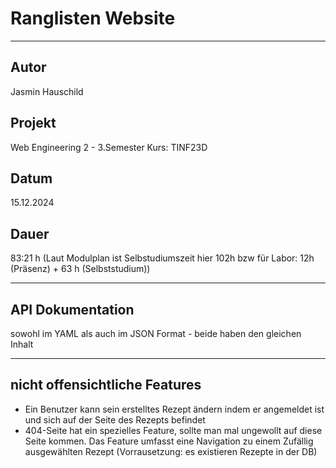 # Ranglisten Website

---

## Autor

Jasmin Hauschild

## Projekt

Web Engineering 2 - 3.Semester
Kurs: TINF23D

## Datum

15.12.2024

## Dauer

83:21 h (Laut Modulplan ist Selbstudiumszeit hier 102h bzw für Labor: 12h (Präsenz) + 63 h (Selbststudium))

---

## API Dokumentation 

sowohl im YAML als auch im JSON Format - beide haben den gleichen Inhalt

---

## nicht offensichtliche Features

* Ein Benutzer kann sein erstelltes Rezept ändern indem er angemeldet ist und sich auf der Seite des Rezepts befindet
* 404-Seite hat ein spezielles Feature, sollte man mal ungewollt auf diese Seite kommen. Das Feature umfasst eine Navigation zu einem Zufällig ausgewählten Rezept (Vorrausetzung: es existieren Rezepte in der DB)
